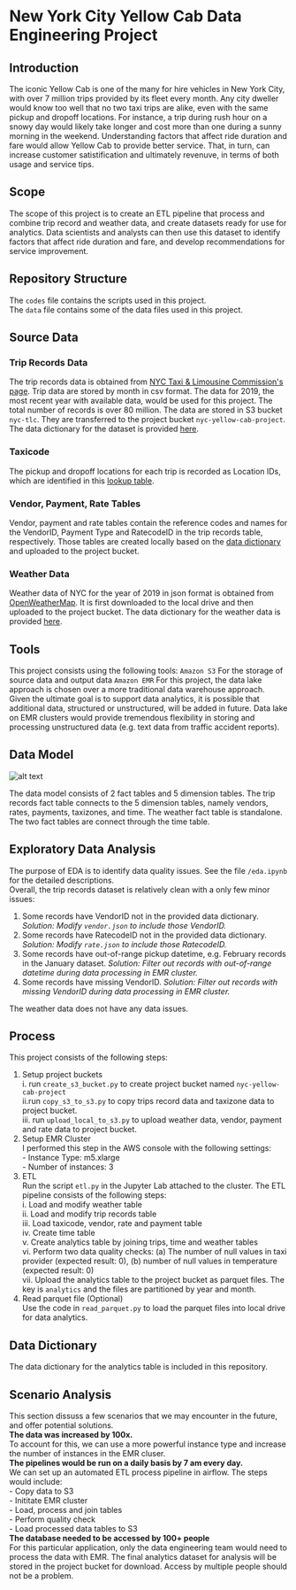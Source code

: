 # New York City Yellow Cab Data Engineering Project 
## Introduction
The iconic Yellow Cab is one of the many for hire vehicles in New York City, with over  7 million trips provided by its fleet every month. Any city dweller would know too well that no two taxi trips are alike, even with the same pickup and dropoff locations. For instance, a trip during rush hour on a snowy day would likely take longer and cost more than one during a sunny morning in the weekend. Understanding factors that affect ride duration and fare would allow Yellow Cab to provide better service. That, in turn, can increase customer satistification and ultimately revenuve, in terms of both usage and service tips. 
 
## Scope
The scope of this project is to create an ETL pipeline that process and combine trip record and weather data, and create datasets ready for use for analytics.  Data scientists and analysts can then use this dataset to identify factors that affect ride duration and fare, and develop recommendations for service improvement. 

## Repository Structure
The ```codes``` file contains the scripts used in this project.  
The ```data``` file contains some of the data files used in this project. 


## Source Data
### Trip Records Data
The trip records data is obtained from [NYC Taxi & Limousine Commission's page](https://www1.nyc.gov/site/tlc/about/tlc-trip-record-data.page). Trip data are stored by month in csv format. The data for 2019, the most recent year with available data, would be used for this project. The total number of records is over 80 million. The data are stored in S3 bucket    ```nyc-tlc```. They are transferred to the project bucket  ```nyc-yellow-cab-project```.  The data dictionary for the dataset is provided [here](https://www1.nyc.gov/assets/tlc/downloads/pdf/data_dictionary_trip_records_yellow.pdf).
### Taxicode
The pickup and dropoff locations for each trip is recorded as Location IDs, which are identified in this [lookup table](https://s3.amazonaws.com/nyc-tlc/misc/taxi+_zone_lookup.csv).

### Vendor, Payment, Rate Tables
Vendor, payment and rate tables contain the reference codes and names for the VendorID, Payment Type and RatecodeID in the trip records table, respectively. Those tables are created locally based on the [data dictionary](https://www1.nyc.gov/assets/tlc/downloads/pdf/data_dictionary_trip_records_yellow.pdf) and uploaded to the project bucket.

### Weather Data
Weather data of NYC for the year of 2019 in json format is obtained from [OpenWeatherMap]([https://home.openweathermap.org/history_bulks/new](https://home.openweathermap.org/history_bulks/new)). It is first downloaded to the local drive and then uploaded to the project bucket. The data dictionary for the weather data is provided [here]([https://openweathermap.org/weather-data](https://openweathermap.org/weather-data)).

## Tools
This project consists using the following tools:
```Amazon S3``` For the storage of source data and output data
```Amazon EMR``` For this project, the data lake approach is chosen over a more traditional data warehouse approach. Given the ultimate goal is to support data analytics, it is possible that additional data, structured or unstructured, will be added in future. Data lake on EMR clusters would provide tremendous flexibility in storing and processing unstructured data (e.g. text data from traffic accident reports).

## Data Model

![alt text](https://github.com/georgecctang/nyc_yellow_cab_data_engineering_project/blob/master/image/schema.png "Data Model")

The data model consists of 2 fact tables and 5 dimension tables.
The trip records fact table connects to the 5 dimension tables, namely vendors, rates, payments, taxizones, and time. 
The weather fact table is standalone.  
The two fact tables are connect through the time table.

## Exploratory Data Analysis
The purpose of EDA  is to identify data quality issues. See the file ```/eda.ipynb``` for the detailed descriptions.  
Overall, the trip records dataset is relatively clean with a only few minor issues:
1. Some records have VendorID not in the provided data dictionary. *Solution: Modify ```vendor.json``` to include those VendorID.*
2. Some records have RatecodeID not in the provided data dictionary. *Solution: Modify ```rate.json``` to include those RatecodeID.*
3. Some records have out-of-range pickup datetime, e.g. February records in the January dataset. *Solution: Filter out records with out-of-range datetime during data processing in EMR cluster.*
4. Some records have missing VendorID. *Solution: Filter out records with missing VendorID during data processing in EMR cluster.*

The weather data does not have any data issues. 
## Process
This project consists of  the following steps:  
1. Setup project buckets  
	i. run ```create_s3_bucket.py``` to create project bucket named ```nyc-yellow-cab-project```  
	ii.run ```copy_s3_to_s3.py``` to copy trips record data and taxizone data to project bucket.  
	iii. run ```upload_local_to_s3.py``` to upload weather data, vendor, payment and rate data to project bucket.  
2. Setup EMR Cluster  
I performed this step in the AWS console with the following settings:  
		- Instance Type: m5.xlarge  
		- Number of instances: 3  
3. ETL  
	Run the script ```etl.py``` in the Jupyter Lab attached to the cluster. The ETL pipeline consists of the following steps:  
	i. Load and modify weather table  
	ii. Load and modify trip records table  
	iii. Load taxicode, vendor, rate and payment table  
	iv. Create time table  
	v. Create analytics table by joining trips, time and weather tables  
	vi. Perform two data quality checks: (a) The number of null values in taxi provider (expected result: 0), (b) number of null values in temperature (expected result: 0)  
	vii. Upload the analytics table to the project bucket as parquet files. The key is ```analytics``` and the files are partitioned by year and month.  
4. Read parquet file (Optional)  
Use the code in ```read_parquet.py``` to load the parquet files into local drive for data analytics.

## Data Dictionary
The data dictionary for the analytics table is included in this repository. 
## Scenario Analysis
This section dissuss a few scenarios that we may encounter in the future, and offer potential solutions.  
**The data was increased by 100x.**  
To account for this, we can use a more powerful instance type and increase the number of instances in the EMR cluser.  
**The pipelines would be run on a daily basis by 7 am every day.**  
 We can set up an automated ETL process pipeline in airflow. The steps would include:  
	 - Copy data to S3   
	 - Inititate EMR cluster  
	 - Load, process and join tables  
	 - Perform quality check  
	 - Load processed data tables to S3  
**The database needed to be accessed by 100+ people**  
For this particular application, only the data engineering team would need to process the data with EMR. The final analytics dataset for analysis will be stored in the project bucket for download. Access by multiple people should not be a problem.   
